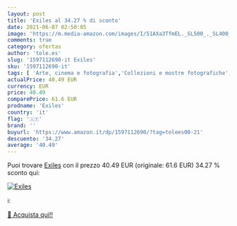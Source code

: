 ```yaml
---
layout: post
title: 'Exiles al 34.27 % di sconto'
date: 2021-06-07 02:50:05
image: 'https://m.media-amazon.com/images/I/51AXa3TfmEL._SL500_._SL400_.jpg'
comments: true
category: ofertas
author: 'tole.es'
slug: '1597112690-it Exiles'
sku: '1597112690-it'
tags: [ 'Arte, cinema e fotografia','Collezioni e mostre fotografiche','Fotogiornalismo e saggi','Fotografia','Libri','Singoli fotografi', ]
actualPrice: 40.49 EUR
currency: EUR
price: 40.49
comparePrice: 61.6 EUR
prodname: 'Exiles'
country: 'it'
flag: '🇮🇹'
brand: ''
buyurl: 'https://www.amazon.it/dp/1597112690/?tag=tolees00-21'
descuento: '34.27'
average: '40.49'
---
```


Puoi trovare [Exiles](https://www.amazon.it/dp/1597112690/?tag=tolees00-21) con il prezzo 40.49 EUR (originale: 61.6 EUR) 34.27 % sconto qui:

[![Exiles](https://m.media-amazon.com/images/I/51AXa3TfmEL._SL500_._SL400_.jpg)](https://www.amazon.it/dp/1597112690/?tag=tolees00-21)

ℹ️:


[🛒 Acquista qui!!](https://www.amazon.it/dp/1597112690/?tag=tolees00-21)
